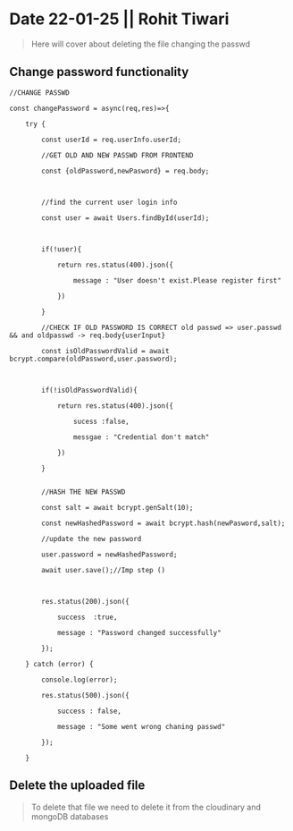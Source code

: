 # Date 22-01-25 || Rohit Tiwari

> Here will cover about deleting the file changing the passwd

## Change password functionality

```node 
//CHANGE PASSWD

const changePassword = async(req,res)=>{

    try {

        const userId = req.userInfo.userId;

        //GET OLD AND NEW PASSWD FROM FRONTEND  

        const {oldPassword,newPasword} = req.body;

  

        //find the current user login info

        const user = await Users.findById(userId);

  

        if(!user){

            return res.status(400).json({

                message : "User doesn't exist.Please register first"

            })

        }

        //CHECK IF OLD PASSWORD IS CORRECT old passwd => user.passwd && and oldpasswd -> req.body{userInput}

        const isOldPasswordValid = await bcrypt.compare(oldPassword,user.password);

  

        if(!isOldPasswordValid){

            return res.status(400).json({

                sucess :false,

                messgae : "Credential don't match"

            })

        }


        //HASH THE NEW PASSWD

        const salt = await bcrypt.genSalt(10);

        const newHashedPassword = await bcrypt.hash(newPasword,salt);

        //update the new password

        user.password = newHashedPassword;

        await user.save();//Imp step ()

  

        res.status(200).json({

            success  :true,

            message : "Password changed successfully"

        });

    } catch (error) {

        console.log(error);

        res.status(500).json({

            success : false,

            message : "Some went wrong chaning passwd"

        });

    }
```

## Delete the uploaded file

> To delete that file we need to delete it from the cloudinary and mongoDB databases
> 